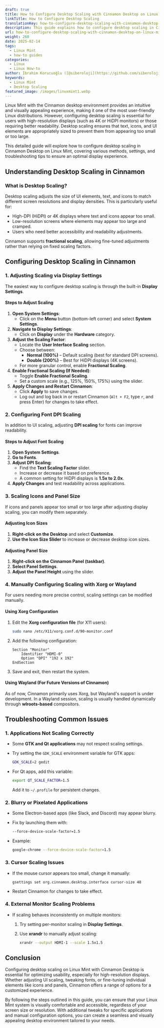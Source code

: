 ```yaml
---
draft: true
title: How to Configure Desktop Scaling with Cinnamon Desktop on Linux Mint
linkTitle: How to Configure Desktop Scaling
translationKey: how-to-configure-desktop-scaling-with-cinnamon-desktop-on-linux-mint
description: This guide explains how to configure desktop scaling in Cinnamon Desktop on Linux Mint, including various methods, settings, and troubleshooting tips for optimal display experience.
url: how-to-configure-desktop-scaling-with-cinnamon-desktop-on-linux-mint
weight: 260
date: 2025-02-14
tags:
  - Linux Mint
  - how-to guides
categories:
  - Linux
  - Linux How-to
author: İbrahim Korucuoğlu ([@siberoloji](https://github.com/siberoloji))
keywords:
  - Linux Mint
  - Desktop Scaling
featured_image: /images/linuxmint1.webp
---
```

Linux Mint with the Cinnamon desktop environment provides an intuitive and visually appealing experience, making it one of the most user-friendly Linux distributions. However, configuring desktop scaling is essential for users with high-resolution displays (such as 4K or HiDPI monitors) or those requiring better readability. Desktop scaling ensures that text, icons, and UI elements are appropriately sized to prevent them from appearing too small or too large.

This detailed guide will explore how to configure desktop scaling in Cinnamon Desktop on Linux Mint, covering various methods, settings, and troubleshooting tips to ensure an optimal display experience.

## Understanding Desktop Scaling in Cinnamon

### What is Desktop Scaling?

Desktop scaling adjusts the size of UI elements, text, and icons to match different screen resolutions and display densities. This is particularly useful for:

- High-DPI (HiDPI) or 4K displays where text and icons appear too small.
- Low-resolution screens where elements may appear too large and cramped.
- Users who need better accessibility and readability adjustments.

Cinnamon supports **fractional scaling**, allowing fine-tuned adjustments rather than relying on fixed scaling factors.

## Configuring Desktop Scaling in Cinnamon

### 1. Adjusting Scaling via Display Settings

The easiest way to configure desktop scaling is through the built-in **Display Settings**.

#### Steps to Adjust Scaling

1. **Open System Settings**:
   - Click on the **Menu** button (bottom-left corner) and select **System Settings**.
2. **Navigate to Display Settings**:
   - Click on **Display** under the **Hardware** category.
3. **Adjust the Scaling Factor**:
   - Locate the **User Interface Scaling** section.
   - Choose between:
     - **Normal (100%)** – Default scaling (best for standard DPI screens).
     - **Double (200%)** – Best for HiDPI displays (4K screens).
   - For more granular control, enable **Fractional Scaling**.
4. **Enable Fractional Scaling (If Needed)**:
   - Toggle **Enable Fractional Scaling**.
   - Set a custom scale (e.g., 125%, 150%, 175%) using the slider.
5. **Apply Changes and Restart Cinnamon**:
   - Click **Apply** to save changes.
   - Log out and log back in or restart Cinnamon (`Alt + F2`, type `r`, and press Enter) for changes to take effect.

### 2. Configuring Font DPI Scaling

In addition to UI scaling, adjusting **DPI scaling** for fonts can improve readability.

#### Steps to Adjust Font Scaling

1. **Open System Settings**.
2. **Go to Fonts**.
3. **Adjust DPI Scaling**:
   - Find the **Text Scaling Factor** slider.
   - Increase or decrease it based on preference.
   - A common setting for HiDPI displays is **1.5x to 2.0x**.
4. **Apply Changes** and test readability across applications.

### 3. Scaling Icons and Panel Size

If icons and panels appear too small or too large after adjusting display scaling, you can modify them separately.

#### Adjusting Icon Sizes

1. **Right-click on the Desktop** and select **Customize**.
2. **Use the Icon Size Slider** to increase or decrease desktop icon sizes.

#### Adjusting Panel Size

1. **Right-click on the Cinnamon Panel (taskbar)**.
2. **Select Panel Settings**.
3. **Adjust the Panel Height** using the slider.

### 4. Manually Configuring Scaling with Xorg or Wayland

For users needing more precise control, scaling settings can be modified manually.

#### Using Xorg Configuration

1. Edit the **Xorg configuration file** (for X11 users):

   ```bash
   sudo nano /etc/X11/xorg.conf.d/90-monitor.conf
   ```

2. Add the following configuration:

   ```plaintext
   Section "Monitor"
       Identifier "HDMI-0"
       Option "DPI" "192 x 192"
   EndSection
   ```

3. Save and exit, then restart the system.

#### Using Wayland (For Future Versions of Cinnamon)

As of now, Cinnamon primarily uses Xorg, but Wayland's support is under development. In a Wayland session, scaling is usually handled dynamically through **wlroots-based** compositors.

## Troubleshooting Common Issues

### 1. Applications Not Scaling Correctly

- Some **GTK and Qt applications** may not respect scaling settings.
- Try setting the `GDK_SCALE` environment variable for GTK apps:

  ```bash
  GDK_SCALE=2 gedit
  ```

- For Qt apps, add this variable:

  ```bash
  export QT_SCALE_FACTOR=1.5
  ```

  Add it to `~/.profile` for persistent changes.

### 2. Blurry or Pixelated Applications

- Some Electron-based apps (like Slack, and Discord) may appear blurry.
- Fix by launching them with:

  ```bash
  --force-device-scale-factor=1.5
  ```

- Example:

  ```bash
  google-chrome --force-device-scale-factor=1.5
  ```

### 3. Cursor Scaling Issues

- If the mouse cursor appears too small, change it manually:

  ```bash
  gsettings set org.cinnamon.desktop.interface cursor-size 48
  ```

- Restart Cinnamon for changes to take effect.

### 4. External Monitor Scaling Problems

- If scaling behaves inconsistently on multiple monitors:
  1. Try setting per-monitor scaling in **Display Settings**.
  2. Use **xrandr** to manually adjust scaling:

     ```bash
     xrandr --output HDMI-1 --scale 1.5x1.5
     ```

## Conclusion

Configuring desktop scaling on Linux Mint with Cinnamon Desktop is essential for optimizing usability, especially for high-resolution displays. Whether adjusting UI scaling, tweaking fonts, or fine-tuning individual elements like icons and panels, Cinnamon offers a range of options for a customized experience.

By following the steps outlined in this guide, you can ensure that your Linux Mint system is visually comfortable and accessible, regardless of your screen size or resolution. With additional tweaks for specific applications and manual configuration options, you can create a seamless and visually appealing desktop environment tailored to your needs.
